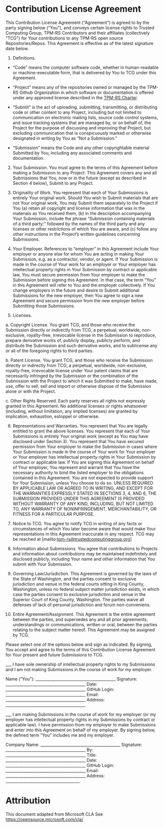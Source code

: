 # Contribution License Agreement

This Contribution License Agreement (“Agreement”) is agreed to by the party
signing below (“You”), and conveys certain license rights to Trusted Computing
Group, TPM-RS Contributors and their affiliates (collectively "TCG") for Your
contributions to any TPM-RS open source Repositories/Repos. This Agreement is effective as of
the latest signature date below.

1. Definitions.

* “Code” means the computer software code, whether in human-readable or
machine-executable form, that is delivered by You to TCG under this
Agreement.

* “Project” means any of the repositories owned or managed by the TPM-RS Github
Organization in which software or documentation is offered under any approved
license described in the [TPM-RS Charter](./CHARTER.md).

* “Submit” is the act of uploading, submitting, transmitting, or distributing
code or other content to any Project, including but not limited to communication
on electronic mailing lists, source code control systems, and issue tracking
systems that are managed by, or on behalf of, the Project for the purpose of
discussing and improving that Project, but excluding communication that is
conspicuously marked or otherwise designated in writing by You as “Not a
Submission.”

* “Submission” means the Code and any other copyrightable material Submitted by
You, including any associated comments and documentation.

2. Your Submission. You must agree to the terms of this Agreement before making
a Submission to any Project. This Agreement covers any and all Submissions that
You, now or in the future (except as described in Section 4 below), Submit to
any Project.

3. Originality of Work. You represent that each of Your Submissions is entirely
Your original work.  Should You wish to Submit materials that are not Your
original work, You may Submit them separately to the Project if You (a) retain
all copyright and license information that was in the materials as You received
them, (b) in the description accompanying Your Submission, include the phrase
“Submission containing materials of a third party:” followed by the names of the
third party and any licenses or other restrictions of which You are aware, and
(c) follow any other instructions in the Project’s written guidelines concerning
Submissions.

4. Your Employer. References to “employer” in this Agreement include Your
employer or anyone else for whom You are acting in making Your Submission, e.g.
as a contractor, vendor, or agent. If Your Submission is made in the course of
Your work for an employer or Your employer has intellectual property rights in
Your Submission by contract or applicable law, You must secure permission from
Your employer to make the Submission before signing this Agreement. In that
case, the term “You” in this Agreement will refer to You and the employer
collectively. If You change employers in the future and desire to Submit
additional Submissions for the new employer, then You agree to sign a new
Agreement and secure permission from the new employer before Submitting those
Submissions.

5. Licenses.

a. Copyright License. You grant TCG, and those who receive the Submission
directly or indirectly from TCG, a perpetual, worldwide, non-exclusive,
royalty-free, irrevocable license in the Submission to reproduce, prepare
derivative works of, publicly display, publicly perform, and distribute the
Submission and such derivative works, and to sublicense any or all of the
foregoing rights to third parties.

b. Patent License. You grant TCG, and those who receive the Submission
directly or indirectly from TCG, a perpetual, worldwide, non-exclusive,
royalty-free, irrevocable license under Your patent claims that are necessarily
infringed by the Submission or the combination of the Submission with the
Project to which it was Submitted to make, have made, use, offer to sell, sell
and import or otherwise dispose of the Submission alone or with the Project.

c. Other Rights Reserved. Each party reserves all rights not expressly granted
in this Agreement.  No additional licenses or rights whatsoever (including,
without limitation, any implied licenses) are granted by implication,
exhaustion, estoppel or otherwise.

6. Representations and Warranties. You represent that You are legally entitled
to grant the above licenses. You represent that each of Your Submissions is
entirely Your original work (except as You may have disclosed under Section 3).
You represent that You have secured permission from Your employer to make the
Submission in cases where Your Submission is made in the course of Your work for
Your employer or Your employer has intellectual property rights in Your
Submission by contract or applicable law. If You are signing this Agreement on
behalf of Your employer, You represent and warrant that You have the necessary
authority to bind the listed employer to the obligations contained in this
Agreement.  You are not expected to provide support for Your Submission, unless
You choose to do so. UNLESS REQUIRED BY APPLICABLE LAW OR AGREED TO IN WRITING,
AND EXCEPT FOR THE WARRANTIES EXPRESSLY STATED IN SECTIONS 3, 4, AND 6, THE
SUBMISSION PROVIDED UNDER THIS AGREEMENT IS PROVIDED WITHOUT WARRANTY OF ANY
KIND, INCLUDING, BUT NOT LIMITED TO, ANY WARRANTY OF NONINFRINGEMENT,
MERCHANTABILITY, OR FITNESS FOR A PARTICULAR PURPOSE.

7. Notice to TCG. You agree to notify TCG in writing of any facts or
circumstances of which You later become aware that would make Your
representations in this Agreement inaccurate in any respect.  TCG may be reached
at [mailto:tpm-rs@trustedcomputinggroup.org]

8. Information about Submissions. You agree that contributions to Projects and
information about contributions may be maintained indefinitely and disclosed
publicly, including Your name and other information that You submit with Your
Submission.

9. Governing Law/Jurisdiction. This Agreement is governed by the laws of the
State of Washington, and the parties consent to exclusive jurisdiction and venue
in the federal courts sitting in King County, Washington, unless no federal
subject matter jurisdiction exists, in which case the parties consent to
exclusive jurisdiction and venue in the Superior Court of King County,
Washington. The parties waive all defenses of lack of personal jurisdiction and
forum non-conveniens.

10. Entire Agreement/Assignment. This Agreement is the entire agreement between
the parties, and supersedes any and all prior agreements, understandings or
communications, written or oral, between the parties relating to the subject
matter hereof.  This Agreement may be assigned by TCG.

Please select one of the options below and sign as indicated.  By signing, You
accept and agree to the terms of this Contribution License Agreement for Your
present and future Submissions to TCG.

___  I have sole ownership of intellectual property rights to my Submissions and
I am not making Submissions in the course of work for my employer.

Name (“You”): _________________________________________
Signature: _________________________________________
Date: _________________________________________
GitHub Login: _________________________________________
Email: _________________________________________
Address: _________________________________________

___  I am making Submissions in the course of work for my employer (or my
employer has intellectual property rights in my Submissions by contract or
applicable law).  I have permission from my employer to make Submissions and
enter into this Agreement on behalf of my employer.  By signing below, the
defined term “You” includes me and my employer.

Company Name: _________________________________________
Signature: _________________________________________
By: _________________________________________
Title: _________________________________________
Date: _________________________________________
GitHub Login: _________________________________________
Email: _________________________________________
Address: ______________________________________

# Attribution

This document adapted from Microsoft CLA
See https://opensource.microsoft.com/cla/
